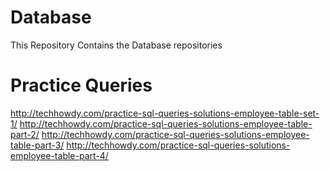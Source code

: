 # Database
This Repository Contains the Database repositories
# Practice Queries
http://techhowdy.com/practice-sql-queries-solutions-employee-table-set-1/
http://techhowdy.com/practice-sql-queries-solutions-employee-table-part-2/
http://techhowdy.com/practice-sql-queries-solutions-employee-table-part-3/
http://techhowdy.com/practice-sql-queries-solutions-employee-table-part-4/
